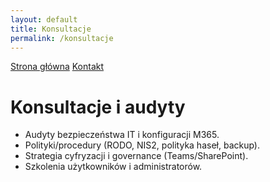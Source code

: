 ```yaml
---
layout: default
title: Konsultacje
permalink: /konsultacje
---
```


<link rel="stylesheet" href="{{ '/assets/css/custom.css' | relative_url }}">
<div class="hero">
  <p class="cta">
    <a href="{{ '/' | relative_url }}" class="btn">Strona główna</a>
    <a href="{{ '/kontakt' | relative_url }}" class="btn btn-secondary">Kontakt</a>
  </p>
</div>

# Konsultacje i audyty

- Audyty bezpieczeństwa IT i konfiguracji M365.
- Polityki/procedury (RODO, NIS2, polityka haseł, backup).
- Strategia cyfryzacji i governance (Teams/SharePoint).
- Szkolenia użytkowników i administratorów.
